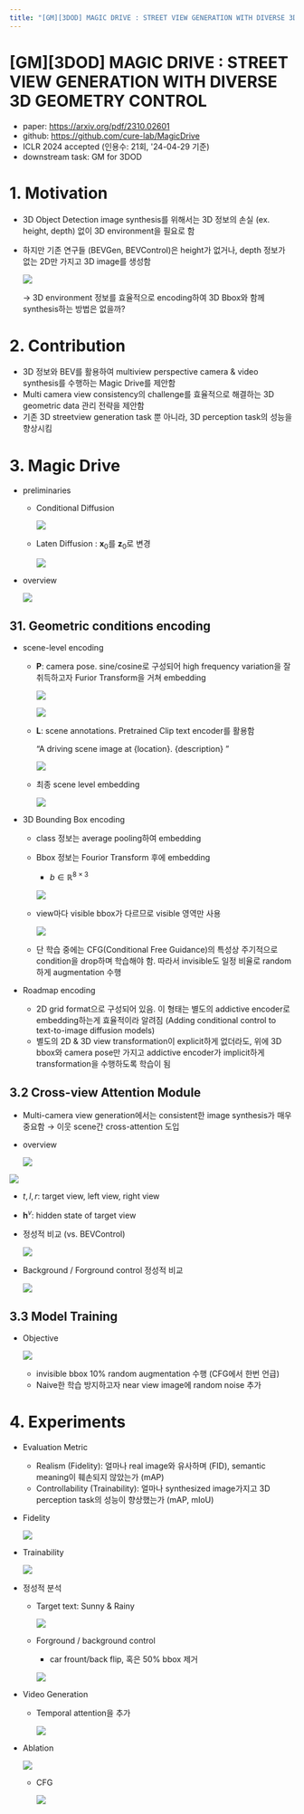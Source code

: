 ```yaml
---
title: "[GM][3DOD] MAGIC DRIVE : STREET VIEW GENERATION WITH DIVERSE 3D GEOMETRY CONTROL"
---
```

# [GM][3DOD] MAGIC DRIVE : STREET VIEW GENERATION WITH DIVERSE 3D GEOMETRY CONTROL

- paper: https://arxiv.org/pdf/2310.02601
- github: https://github.com/cure-lab/MagicDrive
- ICLR 2024 accepted (인용수: 21회, '24-04-29 기준)
- downstream task: GM for 3DOD

# 1. Motivation

- 3D Object Detection image synthesis를 위해서는 3D 정보의 손실 (ex. height, depth) 없이 3D environment을 필요로 함

- 하지만 기존 연구들 (BEVGen, BEVControl)은 height가 없거나, depth 정보가 없는 2D만 가지고 3D image를 생성함 

  ![](../images/2024-04-29/image-20240429225037396.png)

  $\to$ 3D environment 정보를 효율적으로 encoding하여 3D Bbox와 함께 synthesis하는 방법은 없을까?

# 2. Contribution

- 3D 정보와 BEV를 활용하여 multiview perspective camera & video synthesis를 수행하는 Magic Drive를 제안함
- Multi camera view consistency의 challenge를 효율적으로 해결하는 3D geometric data 관리 전략을 제안함
- 기존 3D streetview generation task 뿐 아니라,  3D perception task의 성능을 향상시킴

# 3. Magic Drive

- preliminaries

  - Conditional Diffusion

    ![](../images/2024-04-29/image-20240429225124268.png)

  - Laten Diffusion : **x**$_0$를  **z**$_0$로 변경 

    ![](../images/2024-04-29/image-20240429225152802.png)

- overview 

  ![](../images/2024-04-29/image-20240429225257314.png)


## 31. Geometric conditions encoding

- scene-level encoding

  - **P**: camera pose. sine/cosine로 구성되어 high frequency variation을 잘 취득하고자 Furior Transform을 거쳐 embedding

    ![](../images/2024-04-29/image-20240429225420007.png)

    ![](../images/2024-04-29/image-20240429225729643.png)

  - **L**: scene annotations. Pretrained Clip text encoder를 활용함

    “A driving scene image at {location}. {description} ”

    ![](../images/2024-04-29/image-20240429225742351.png)

  - 최종 scene level embedding

    ![](../images/2024-04-29/image-20240429225803150.png)

- 3D Bounding Box encoding

  - class 정보는 average pooling하여 embedding

  - Bbox 정보는 Fourior Transform 후에 embedding

    - $b \in \mathbb{R}^{8 \times 3}$

    ![](../images/2024-04-29/image-20240429230057742.png)

  - view마다 visible bbox가 다르므로 visible 영역만 사용

    ![](../images/2024-04-29/image-20240429230223131.png)

  - 단 학습 중에는 CFG(Conditional Free Guidance)의 특성상 주기적으로 condition을 drop하며 학습해야 함. 따라서  invisible도 일정 비율로 random하게 augmentation 수행

- Roadmap encoding

  - 2D grid format으로 구성되어 있음. 이 형태는 별도의 addictive encoder로 embedding하는게 효율적이라 알려짐 (Adding conditional control to text-to-image diffusion models)
  - 별도의 2D & 3D view transformation이 explicit하게 없더라도, 위에 3D bbox와 camera pose만 가지고 addictive encoder가 implicit하게 transformation을 수행하도록 학습이 됨

## 3.2 Cross-view Attention Module

- Multi-camera view generation에서는 consistent한 image synthesis가 매우 중요함 $\to$ 이웃 scene간 cross-attention 도입

- overview

  ![](../images/2024-04-29/image-20240429230901155.png)

![](../images/2024-04-29/image-20240429231027394.png)

- $t, l, r$: target view, left view, right view

- **h**$^v$: hidden state of target view

- 정성적 비교 (vs. BEVControl)

  ![](../images/2024-04-29/image-20240429231138112.png)

- Background / Forground control 정성적 비교

  ![](../images/2024-04-29/image-20240429231211286.png)

## 3.3 Model Training

- Objective

  ![](../images/2024-04-29/image-20240429231247031.png)

  - invisible bbox 10% random augmentation 수행 (CFG에서 한번 언급)
  - Naive한 학습 방지하고자 near view image에 random noise 추가

# 4. Experiments

- Evaluation Metric

  - Realism (Fidelity): 얼마나 real image와 유사하며 (FID), semantic meaning이 훼손되지 않았는가 (mAP)
  - Controllability (Trainability): 얼마나 synthesized image가지고 3D perception task의 성능이 향상했는가 (mAP, mIoU)

- Fidelity

  ![](../images/2024-04-29/image-20240429231512639.png)

- Trainability

  ![](../images/2024-04-29/image-20240429231712327.png)

- 정성적 분석

  - Target text: Sunny & Rainy 

    ![](../images/2024-04-29/image-20240429231800433.png)

  - Forground / background control

    - car frount/back flip, 혹은 50% bbox 제거

    ![](../images/2024-04-29/image-20240429231845704.png)

- Video Generation

  - Temporal attention을 추가

    ![](../images/2024-04-29/image-20240429231939917.png)

- Ablation

  ![](../images/2024-04-29/image-20240429232021043.png)

  - CFG

    ![](../images/2024-04-29/image-20240429232150146.png)
